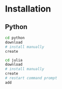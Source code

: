 # Installation

## Python

```bash
cd python
download
# install manually
create
```

```bash
cd julia
download
# install manually
create
# restart command prompt
add
```
